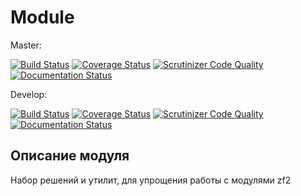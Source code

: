 # Module

Master:

[![Build Status](https://travis-ci.org/nnx-framework/module.svg?branch=master)](https://travis-ci.org/nnx-framework/module)
[![Coverage Status](https://coveralls.io/repos/github/nnx-framework/module/badge.svg?branch=master)](https://coveralls.io/github/nnx-framework/module?branch=master)
[![Scrutinizer Code Quality](https://scrutinizer-ci.com/g/nnx-framework/module/badges/quality-score.png?b=master)](https://scrutinizer-ci.com/g/nnx-framework/module/?branch=master)
[![Documentation Status](https://readthedocs.org/projects/module/badge/?version=master)](http://module.readthedocs.org/ru/latest/?badge=master)

Develop:

[![Build Status](https://travis-ci.org/nnx-framework/module.svg?branch=dev)](https://travis-ci.org/nnx-framework/module)
[![Coverage Status](https://coveralls.io/repos/github/nnx-framework/module/badge.svg?branch=dev)](https://coveralls.io/github/nnx-framework/module?branch=dev)
[![Scrutinizer Code Quality](https://scrutinizer-ci.com/g/nnx-framework/module/badges/quality-score.png?b=dev)](https://scrutinizer-ci.com/g/nnx-framework/module/?branch=dev)
[![Documentation Status](https://readthedocs.org/projects/module/badge/?version=dev)](http://module.readthedocs.org/ru/latest/?badge=dev)


## Описание модуля

Набор решений и утилит, для упрощения работы с модулями zf2
